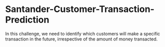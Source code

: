 # Santander-Customer-Transaction-Prediction
In this challenge, we need to identify which customers will make a specific transaction in  the future, irrespective of the amount of money transacted. 
